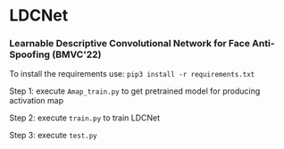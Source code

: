 # LDCNet
### Learnable Descriptive Convolutional Network for Face Anti-Spoofing (BMVC'22)

To install the requirements use:
`pip3 install -r requirements.txt`


Step 1: execute `Amap_train.py` to get pretrained model for producing activation map 

Step 2: execute `train.py` to train LDCNet

Step 3: execute `test.py`
